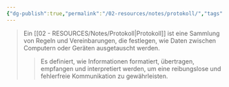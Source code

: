 ```yaml
---
{"dg-publish":true,"permalink":"/02-resources/notes/protokoll/","tags":["netzwerk/protocol"],"noteIcon":"","updated":"2024-10-12T23:49:32.598+02:00"}
---
```


>Ein [[02 - RESOURCES/Notes/Protokoll\|Protokoll]] ist eine Sammlung von Regeln und Vereinbarungen, die festlegen, wie Daten zwischen Computern oder Geräten ausgetauscht werden.
>>Es definiert, wie Informationen formatiert, übertragen, empfangen und interpretiert werden, um eine reibungslose und fehlerfreie Kommunikation zu gewährleisten.
